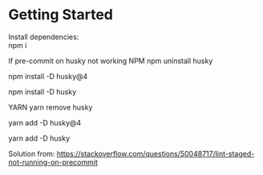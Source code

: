 # Getting Started
Install dependencies: <br />
npm i

If pre-commit on husky not working
NPM
npm uninstall husky

npm install -D husky@4

npm install -D husky

YARN
yarn remove husky

yarn add -D husky@4

yarn add -D husky

Solution from: https://stackoverflow.com/questions/50048717/lint-staged-not-running-on-precommit
